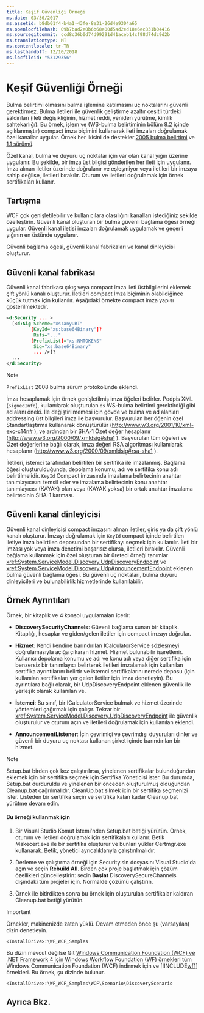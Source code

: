 ```yaml
---
title: Keşif Güvenliği Örneği
ms.date: 03/30/2017
ms.assetid: b8db01f4-b4a1-43fe-8e31-26d4e9304a65
ms.openlocfilehash: 09b7bad2e0b6b68a00d5ad2ed18e6ec831b04416
ms.sourcegitcommit: ccd8c36b0d74d99291d41aceb14cf98d74dc9d2b
ms.translationtype: MT
ms.contentlocale: tr-TR
ms.lasthandoff: 12/10/2018
ms.locfileid: "53129356"
---
```

# <a name="discovery-security-sample"></a>Keşif Güvenliği Örneği
Bulma belirtimi olmasını bulma işlemine katılmasını uç noktalarını güvenli gerektirmez. Bulma iletileri ile güvenlik geliştirme azaltır çeşitli türdeki saldırıları (ileti değişikliğinin, hizmet reddi, yeniden yürütme, kimlik sahtekarlığı). Bu örnek, işlem ve (WS-bulma belirtiminin bölüm 8.2 içinde açıklanmıştır) compact imza biçimini kullanarak ileti imzaları doğrulamak özel kanallar uygular. Örnek her ikisini de destekler [2005 bulma belirtimi](https://go.microsoft.com/fwlink/?LinkId=177912) ve [1.1 sürümü](https://go.microsoft.com/fwlink/?LinkId=179677).  
  
 Özel kanal, bulma ve duyuru uç noktalar için var olan kanal yığın üzerine uygulanır. Bu şekilde, bir imza üst bilgisi gönderilen her ileti için uygulanır. İmza alınan iletiler üzerinde doğrulanır ve eşleşmiyor veya iletileri bir imzaya sahip değilse, iletileri bırakılır. Oturum ve iletileri doğrulamak için örnek sertifikaları kullanır.  
  
## <a name="discussion"></a>Tartışma  
 WCF çok genişletilebilir ve kullanıcılara olasılığını kanalları istediğiniz şekilde özelleştirin. Güvenli kanal oluşturan bir bulma güvenli bağlama öğesi örneği uygular. Güvenli kanal iletisi imzaları doğrulamak uygulamak ve geçerli yığının en üstünde uygulanır.  
  
 Güvenli bağlama öğesi, güvenli kanal fabrikaları ve kanal dinleyicisi oluşturur.  
  
## <a name="secure-channel-factory"></a>Güvenli kanal fabrikası  
 Güvenli kanal fabrikası çıkış veya compact imza ileti üstbilgilerini eklemek çift yönlü kanalı oluşturur. İletileri compact İmza biçiminin olabildiğince küçük tutmak için kullanılır. Aşağıdaki örnekte compact imza yapısı gösterilmektedir.  
  
```xml  
<d:Security ... >   
  [<d:Sig Scheme="xs:anyURI"   
         [KeyId="xs:base64Binary"]?  
          Refs="..."  
         [PrefixList]="xs:NMTOKENS"   
          Sig="xs:base64Binary"   
          ... />]?  
  ...   
</d:Security>  
```  
  
> [!NOTE]
>  `PrefixList` 2008 bulma sürüm protokolünde eklendi.  
  
 İmza hesaplamak için örnek genişletilmiş imza öğeleri belirler. Podpis XML (`SignedInfo`), kullanılarak oluşturulan `ds` WS-bulma belirtimi gerektirdiği gibi ad alanı öneki. İle değiştirilmemesi için gövde ve bulma ve ad alanları addressing üst bilgileri imza ile başvurulur. Başvurulan her öğenin özel Standartlaştırma kullanarak dönüştürülür (http://www.w3.org/2001/10/xml-exc-c14n# ), ve ardından bir SHA-1 Özet değer hesaplanır (http://www.w3.org/2000/09/xmldsig#sha1 ). Başvurulan tüm öğeleri ve Özet değerlerine bağlı olarak, imza değeri RSA algoritması kullanılarak hesaplanır (http://www.w3.org/2000/09/xmldsig#rsa-sha1 ).  
  
 İletileri, istemci tarafından belirtilen bir sertifika ile imzalanmış. Bağlama öğesi oluşturulduğunda, depolama konumu, adı ve sertifika konu adı belirtilmelidir. `KeyId` Compact imzasında imzalama belirtecinin anahtar tanımlayıcısını temsil eder ve imzalama belirtecinin konu anahtar tanımlayıcısı (KAYAK) olan veya (KAYAK yoksa) bir ortak anahtar imzalama belirtecinin SHA-1 karması.  
  
## <a name="secure-channel-listener"></a>Güvenli kanal dinleyicisi  
 Güvenli kanal dinleyicisi compact imzasını alınan iletiler, giriş ya da çift yönlü kanalı oluşturur. İmzayı doğrulamak için `KeyId` compact içinde belirtilen iletiye imza belirtilen deposundan bir sertifikayı seçmek için kullanılır. İleti bir imzası yok veya imza denetimi başarısız olursa, iletileri bırakılır. Güvenli bağlama kullanmak için özel oluşturan bir üreteci örneği tanımlar <xref:System.ServiceModel.Discovery.UdpDiscoveryEndpoint> ve <xref:System.ServiceModel.Discovery.UdpAnnouncementEndpoint> eklenen bulma güvenli bağlama öğesi. Bu güvenli uç noktaları, bulma duyuru dinleyicileri ve bulunabilirlik hizmetlerinde kullanılabilir.  
  
## <a name="sample-details"></a>Örnek Ayrıntıları  
 Örnek, bir kitaplık ve 4 konsol uygulamaları içerir:  
  
-   **DiscoverySecurityChannels**: Güvenli bağlama sunan bir kitaplık. Kitaplığı, hesaplar ve giden/gelen iletiler için compact imzayı doğrular.  
  
-   **Hizmet**: Kendi kendine barındırılan ICalculatorService sözleşmeyi doğrulamasıyla açığa çıkaran hizmet. Hizmet bulunabilir işaretlenir. Kullanıcı depolama konumu ve adı ve konu adı veya diğer sertifika için benzersiz bir tanımlayıcı belirterek iletileri imzalamak için kullanılan sertifika ayrıntılarını belirtir ve istemci sertifikalarını nerede deposu (için kullanılan sertifikaları yer gelen iletiler için imza denetleyin). Bu ayrıntılara bağlı olarak, bir UdpDiscoveryEndpoint eklenen güvenlik ile yerleşik olarak kullanılan ve.  
  
-   **İstemci**: Bu sınıf, bir ICalculatorService bulmak ve hizmet üzerinde yöntemleri çağırmak için çalışır. Tekrar bir <xref:System.ServiceModel.Discovery.UdpDiscoveryEndpoint> ile güvenlik oluşturulur ve oturum açın ve iletileri doğrulamak için kullanılan eklendi.  
  
-   **AnnouncementListener**: İçin çevrimiçi ve çevrimdışı duyuruları dinler ve güvenli bir duyuru uç noktası kullanan şirket içinde barındırılan bir hizmet.  
  
> [!NOTE]
>  Setup.bat birden çok kez çalıştırılırsa, yinelenen sertifikalar bulunduğundan eklemek için bir sertifika seçmek için Sertifika Yöneticisi ister. Bu durumda, Setup.bat durduruldu ve yinelenen bir önceden oluşturulmuş olduğundan Cleanup.bat çağrılmalıdır. CleanUp.bat silmek için bir sertifika seçmenizi ister. Listeden bir sertifika seçin ve sertifika kalan kadar Cleanup.bat yürütme devam edin.  
  
#### <a name="to-use-this-sample"></a>Bu örneği kullanmak için  
  
1.  Bir Visual Studio Komut İstemi'nden Setup.bat betiği yürütün. Örnek, oturum ve iletileri doğrulamak için sertifikaları kullanır. Betik Makecert.exe ile bir sertifika oluşturur ve bunları yükler Certmgr.exe kullanarak. Betik, yönetici ayrıcalıklarıyla çalıştırılmalıdır.  
  
2.  Derleme ve çalıştırma örneği için Security.sln dosyasını Visual Studio'da açın ve seçin **Rebuild All**. Birden çok proje başlatmak için çözüm özellikleri güncelleştirin: seçin **Başlat** DiscoverySecureChannels dışındaki tüm projeler için. Normalde çözümü çalıştırın.  
  
3.  Örnek ile bitirdikten sonra bu örnek için oluşturulan sertifikalar kaldıran Cleanup.bat betiği yürütün.  
  
> [!IMPORTANT]
>  Örnekler, makinenizde zaten yüklü. Devam etmeden önce şu (varsayılan) dizin denetleyin.  
>   
>  `<InstallDrive>:\WF_WCF_Samples`  
>   
>  Bu dizin mevcut değilse Git [Windows Communication Foundation (WCF) ve .NET Framework 4 için Windows Workflow Foundation (WF) örnekleri](https://go.microsoft.com/fwlink/?LinkId=150780) tüm Windows Communication Foundation (WCF) indirmek için ve [!INCLUDE[wf1](../../../../includes/wf1-md.md)] örnekleri. Bu örnek, şu dizinde bulunur.  
>   
>  `<InstallDrive>:\WF_WCF_Samples\WCF\Scenario\DiscoveryScenario`  
  
## <a name="see-also"></a>Ayrıca Bkz.

